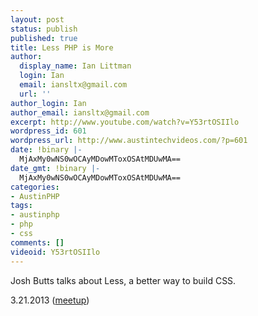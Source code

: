 ```yaml
---
layout: post
status: publish
published: true
title: Less PHP is More
author:
  display_name: Ian Littman
  login: Ian
  email: iansltx@gmail.com
  url: ''
author_login: Ian
author_email: iansltx@gmail.com
excerpt: http://www.youtube.com/watch?v=Y53rtOSIIlo
wordpress_id: 601
wordpress_url: http://www.austintechvideos.com/?p=601
date: !binary |-
  MjAxMy0wNS0wOCAyMDowMToxOSAtMDUwMA==
date_gmt: !binary |-
  MjAxMy0wNS0wOCAyMDowMToxOSAtMDUwMA==
categories:
- AustinPHP
tags:
- austinphp
- php
- css
comments: []
videoid: Y53rtOSIIlo
---
```

<p>Josh Butts talks about Less, a better way to build CSS.</p>
<p>3.21.2013 (<a href="http://www.meetup.com/austinphp/events/103336012/">meetup</a>)</p>
